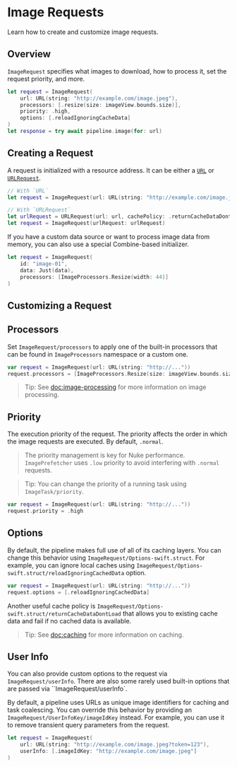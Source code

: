 # Image Requests

Learn how to create and customize image requests.

## Overview

``ImageRequest`` specifies what images to download, how to process it, set the request priority, and more.

```swift
let request = ImageRequest(
    url: URL(string: "http://example.com/image.jpeg"),
    processors: [.resize(size: imageView.bounds.size)],
    priority: .high,
    options: [.reloadIgnoringCacheData]
)
let response = try await pipeline.image(for: url)
```

## Creating a Request

A request is initialized with a resource address. It can be either a [`URL`](https://developer.apple.com/documentation/foundation/url) or [`URLRequest`](https://developer.apple.com/documentation/foundation/urlrequest).

```swift
// With `URL`
let request = ImageRequest(url: URL(string: "http://example.com/image.jpeg"))

// With `URLRequest`
let urlRequest = URLRequest(url: url, cachePolicy: .returnCacheDataDontLoad)
let request = ImageRequest(urlRequest: urlRequest)
```

If you have a custom data source or want to process image data from memory, you can also use a special Combine-based initializer.

```swift
let request = ImageRequest(
    id: "image-01",
    data: Just(data),
    processors: [ImageProcessors.Resize(width: 44)]
)
```

## Customizing a Request

## Processors

Set ``ImageRequest/processors`` to apply one of the built-in processors that can be found in ``ImageProcessors`` namespace or a custom one.

```swift
var request = ImageRequest(url: URL(string: "http://..."))
request.processors = [ImageProcessors.Resize(size: imageView.bounds.size)]
```

> Tip: See <doc:image-processing> for more information on image processing.

## Priority

The execution priority of the request. The priority affects the order in which the image requests are executed. By default, `.normal`.

> The priority management is key for Nuke performance. ``ImagePrefetcher`` uses `.low` priority to avoid interfering with `.normal` requests.

> Tip: You can change the priority of a running task using ``ImageTask/priority``.

```swift
var request = ImageRequest(url: URL(string: "http://..."))
request.priority = .high
```

## Options

By default, the pipeline makes full use of all of its caching layers. You can change this behavior using ``ImageRequest/Options-swift.struct``. For example, you can ignore local caches using ``ImageRequest/Options-swift.struct/reloadIgnoringCachedData`` option.

```swift
var request = ImageRequest(url: URL(string: "http://..."))
request.options = [.reloadIgnoringCachedData]
```

Another useful cache policy is ``ImageRequest/Options-swift.struct/returnCacheDataDontLoad`` that allows you to existing cache data and fail if no cached data is available.

> Tip: See <doc:caching> for more information on caching.

## User Info

You can also provide custom options to the request via ``ImageRequest/userInfo``. There are also some rarely used built-in options that are passed via ``ImageRequest/userInfo`.

By default, a pipeline uses URLs as unique image identifiers for caching and task coalescing. You can override this behavior by providing an ``ImageRequest/UserInfoKey/imageIdKey`` instead. For example, you can use it to remove transient query parameters from the request.

```swift
let request = ImageRequest(
    url: URL(string: "http://example.com/image.jpeg?token=123"),
    userInfo: [.imageIdKey: "http://example.com/image.jpeg"]
)
```
